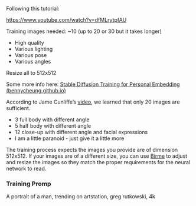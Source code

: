 Following this tutorial: 

https://www.youtube.com/watch?v=dfMLrytpfAU

Training images needed: ~10 (up to 20 or 30 but it takes longer) 
- High quality
- Various lighting
- Various pose
- Various angles

Resize all to 512x512

Some more info here: [Stable Diffusion Training for Personal Embedding (bennycheung.github.io)](https://bennycheung.github.io/stable-diffusion-training-for-embeddings) 

According to Jame Cunliffe’s [video](https://www.youtube.com/watch?v=P1dfwViVOIU&ab_channel=JAMESCUNLIFFE), we learned that only 20 images are sufficient.

-   3 full body with different angle
-   5 half body with different angle
-   12 close-up with different angle and facial expressions
-   I am a little paranoid - just give it a little more

The training process expects the images you provide are of dimension 512x512. If your images are of a different size, you can use [Birme](https://www.birme.net/?target_width=512&target_height=512) to adjust and resize the images so they match the proper requirements for the neural network to read.

### Training Promp

A portrait of a man, trending on artstation, greg rutkowski, 4k